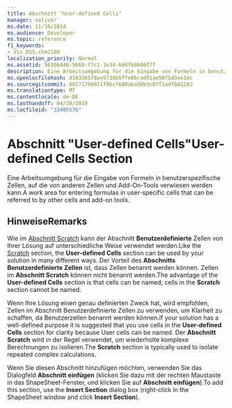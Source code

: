 ```yaml
---
title: Abschnitt "User-defined Cells"
manager: soliver
ms.date: 11/16/2014
ms.audience: Developer
ms.topic: reference
f1_keywords:
- Vis_DSS.chm2180
localization_priority: Normal
ms.assetid: 5630b446-5668-f7c1-1e34-6d4f84600f7f
description: Eine Arbeitsumgebung für die Eingabe von Formeln in benutzerspezifische Zellen, auf die von anderen Zellen und Add-On-Tools verwiesen werden kann.
ms.openlocfilehash: d10336578ae5738b5ffe06cad01ae5075d3ee3dc
ms.sourcegitcommit: 8657170d071f9bcf680aba50b9c07f2a4fb82283
ms.translationtype: MT
ms.contentlocale: de-DE
ms.lasthandoff: 04/28/2019
ms.locfileid: "33405576"
---
```

# <a name="user-defined-cells-section"></a><span data-ttu-id="9198b-103">Abschnitt "User-defined Cells"</span><span class="sxs-lookup"><span data-stu-id="9198b-103">User-defined Cells Section</span></span>

<span data-ttu-id="9198b-104">Eine Arbeitsumgebung für die Eingabe von Formeln in benutzerspezifische Zellen, auf die von anderen Zellen und Add-On-Tools verwiesen werden kann.</span><span class="sxs-lookup"><span data-stu-id="9198b-104">A work area for entering formulas in user-specific cells that can be referred to by other cells and add-on tools.</span></span>
  
## <a name="remarks"></a><span data-ttu-id="9198b-105">Hinweise</span><span class="sxs-lookup"><span data-stu-id="9198b-105">Remarks</span></span>

<span data-ttu-id="9198b-106">Wie im [Abschnitt Scratch](scratch-section.md) kann der Abschnitt **Benutzerdefinierte** Zellen von Ihrer Lösung auf unterschiedliche Weise verwendet werden.</span><span class="sxs-lookup"><span data-stu-id="9198b-106">Like the [Scratch](scratch-section.md) section, the **User-defined Cells** section can be used by your solution in many different ways.</span></span> <span data-ttu-id="9198b-107">Der Vorteil des **Abschnitts Benutzerdefinierte Zellen** ist, dass Zellen benannt werden können. Zellen im **Abschnitt Scratch** können nicht benannt werden.</span><span class="sxs-lookup"><span data-stu-id="9198b-107">The advantage of the **User-defined Cells** section is that cells can be named; cells in the **Scratch** section cannot be named.</span></span> 
  
<span data-ttu-id="9198b-108">Wenn Ihre Lösung einen genau definierten Zweck hat,  wird empfohlen, Zellen im Abschnitt Benutzerdefinierte Zellen zu verwenden, um Klarheit zu schaffen, da Benutzerzellen benannt werden können.</span><span class="sxs-lookup"><span data-stu-id="9198b-108">If your solution has a well-defined purpose it is suggested that you use cells in the **User-defined Cells** section for clarity because User cells can be named.</span></span> <span data-ttu-id="9198b-109">Der **Abschnitt Scratch** wird in der Regel verwendet, um wiederholte komplexe Berechnungen zu isolieren.</span><span class="sxs-lookup"><span data-stu-id="9198b-109">The **Scratch** section is typically used to isolate repeated complex calculations.</span></span> 
  
<span data-ttu-id="9198b-110">Wenn Sie diesen Abschnitt hinzufügen möchten, verwenden Sie das Dialogfeld **Abschnitt einfügen** (klicken Sie dazu mit der rechten Maustaste in das ShapeSheet-Fenster, und klicken Sie auf **Abschnitt einfügen**).</span><span class="sxs-lookup"><span data-stu-id="9198b-110">To add this section, use the **Insert Section** dialog box (right-click in the ShapeSheet window and click **Insert Section**).</span></span>
  

